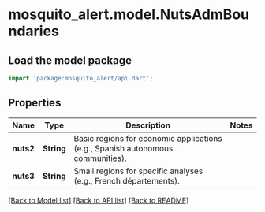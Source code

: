 # mosquito_alert.model.NutsAdmBoundaries

## Load the model package
```dart
import 'package:mosquito_alert/api.dart';
```

## Properties
Name | Type | Description | Notes
------------ | ------------- | ------------- | -------------
**nuts2** | **String** | Basic regions for economic applications (e.g., Spanish autonomous communities). | 
**nuts3** | **String** | Small regions for specific analyses (e.g., French départements). | 

[[Back to Model list]](../README.md#documentation-for-models) [[Back to API list]](../README.md#documentation-for-api-endpoints) [[Back to README]](../README.md)


